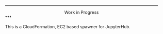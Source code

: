 ***
<center>Work in Progress</center>
***

This is a CloudFormation, EC2 based spawner for JupyterHub. 
